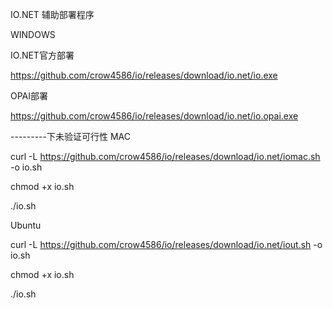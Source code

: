 IO.NET 辅助部署程序

WINDOWS 

IO.NET官方部署

https://github.com/crow4586/io/releases/download/io.net/io.exe


OPAI部署

https://github.com/crow4586/io/releases/download/io.net/io.opai.exe



---------下未验证可行性
MAC

curl -L https://github.com/crow4586/io/releases/download/io.net/iomac.sh -o io.sh

chmod +x io.sh

./io.sh




Ubuntu

curl -L https://github.com/crow4586/io/releases/download/io.net/iout.sh -o io.sh

chmod +x io.sh

./io.sh
